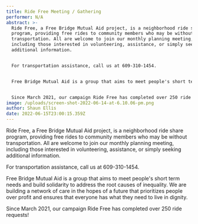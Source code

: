 ```yaml
---
title: Ride Free Meeting / Gathering
performer: N/A
abstract: >-
  Ride Free, a Free Bridge Mutual Aid project, is a neighborhood ride share
  program, providing free rides to community members who may be without
  transportation. All are welcome to join our monthly planning meeting,
  including those interested in volunteering, assistance, or simply seeking
  additional information.


  For transportation assistance, call us at 609-310-1454.


  Free Bridge Mutual Aid is a group that aims to meet people's short term needs and build solidarity to address the root causes of inequality. We are building a network of care in the hopes of a future that prioritizes people over profit and ensures that everyone has what they need to live in dignity.


  Since March 2021, our campaign Ride Free has completed over 250 ride requests!
image: /uploads/screen-shot-2022-06-14-at-6.10.06-pm.png
author: Shaun Ellis
date: 2022-06-15T23:00:15.359Z
---
```

Ride Free, a Free Bridge Mutual Aid project, is a neighborhood ride share program, providing free rides to community members who may be without transportation. All are welcome to join our monthly planning meeting, including those interested in volunteering, assistance, or simply seeking additional information.

For transportation assistance, call us at 609-310-1454.

Free Bridge Mutual Aid is a group that aims to meet people's short term needs and build solidarity to address the root causes of inequality. We are building a network of care in the hopes of a future that prioritizes people over profit and ensures that everyone has what they need to live in dignity.

Since March 2021, our campaign Ride Free has completed over 250 ride requests!